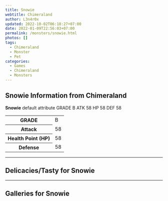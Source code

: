 ```yaml
---
title: Snowie
webtitle: Chimeraland
author: L3n4r0x
updated: 2022-10-02T06:18:27+07:00
date: 2022-01-09T22:56:03+07:00
permalink: /monsters/snowie.html
photos: []
tags:
  - Chimeraland
  - Monster
  - Pet
categories:
  - Games
  - Chimeraland
  - Monsters
---
```


<section id="bootstrap-wrapper"><link rel="stylesheet" href="https://cdn.statically.io/gh/dimaslanjaka/Web-Manajemen/40ac3225/css/bootstrap-4.5-wrapper.css"/><h1>Snowie Information from Chimeraland</h1><p><b>Snowie</b> default attribute GRADE B ATK 58 HP 58 DEF 58<table><tr><th>GRADE</th><td>B</td></tr><tr><th>Attack</th><td>58</td></tr><tr><th>Health Point (HP)</th><td>58</td></tr><tr><th>Defense</th><td>58</td></tr></table></p><hr/><h2>Delicacies/Tasty for Snowie</h2><hr/><div id="gallery"><h2>Galleries for Snowie</h2><div class="row"></div></div></section>